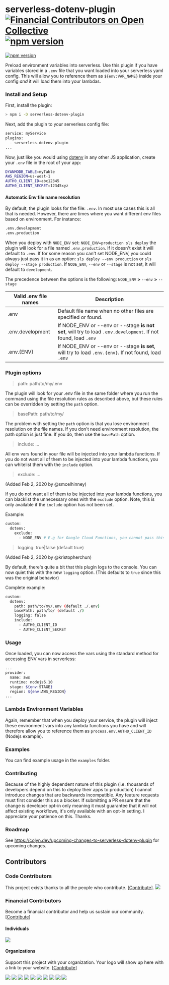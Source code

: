 # serverless-dotenv-plugin [![Financial Contributors on Open Collective](https://opencollective.com/serverless-dotenv-plugin/all/badge.svg?label=financial+contributors)](https://opencollective.com/serverless-dotenv-plugin) [![npm version](https://img.shields.io/npm/v/serverless-dotenv-plugin.svg?style=flat)](https://www.npmjs.com/package/serverless-dotenv-plugin)

[![npm version](https://img.shields.io/npm/v/serverless-dotenv-plugin.svg?style=flat)](https://www.npmjs.com/package/serverless-dotenv-plugin)

Preload environment variables into serverless. Use this plugin if you have variables stored in a `.env` file that you want loaded into your serverless yaml config. This will allow you to reference them as `${env:VAR_NAME}` inside your config _and_ it will load them into your lambdas.

### Install and Setup

First, install the plugin:

```bash
> npm i -D serverless-dotenv-plugin
```

Next, add the plugin to your serverless config file:

```bash
service: myService
plugins:
  - serverless-dotenv-plugin
...
```

Now, just like you would using [dotenv](https://www.npmjs.com/package/dotenv) in any other JS application, create your `.env` file in the root of your app:

```bash
DYANMODB_TABLE=myTable
AWS_REGION=us-west-1
AUTH0_CLIENT_ID=abc12345
AUTH0_CLIENT_SECRET=12345xyz
```

#### Automatic Env file name resolution

By default, the plugin looks for the file: `.env`. In most use cases this is all that is needed. However, there are times where you want different env files based on environment. For instance:

```bash
.env.development
.env.production
```

When you deploy with `NODE_ENV` set: `NODE_ENV=production sls deploy` the plugin will look for a file named `.env.production`. If it doesn't exist it will default to `.env`. If for some reason you can't set NODE_ENV, you could always just pass it in as an option: `sls deploy --env production` or `sls deploy --stage production`. If `NODE_ENV`, `--env` or `--stage` is not set, it will default to `development`.

The precedence between the options is the following:
`NODE_ENV` **>** `--env` **>** `--stage`

| Valid .env file names | Description                                                                                                    |
| --------------------- | -------------------------------------------------------------------------------------------------------------- |
| .env                  | Default file name when no other files are specified or found.                                                  |
| .env.development      | If NODE_ENV or --env or --stage **is not set**, will try to load `.env.development`. If not found, load `.env` |
| .env.{ENV}            | If NODE_ENV or --env or --stage **is set**, will try to load `.env.{env}`. If not found, load `.env`           |

### Plugin options

> path: path/to/my/.env

The plugin will look for your .env file in the same folder where you run the command using the file resolution rules as described above, but these rules can be overridden by setting the `path` option.

> basePath: path/to/my/

The problem with setting the `path` option is that you lose environment resolution on the file names. If you don't need environment resolution, the path option is just fine. If you do, then use the `basePath` option.

> include: ...

All env vars found in your file will be injected into your lambda functions. If you do not want all of them to be injected into your lambda functions, you can whitelist them with the `include` option.

> exclude: ...

(Added Feb 2, 2020 by @smcelhinney)

If you do not want all of them to be injected into your lambda functions, you can blacklist the unnecessary ones with the `exclude` option. Note, this is only available if the `include` option has not been set.

Example:

```bash
custom:
  dotenv:
    exclude:
      - NODE_ENV # E.g for Google Cloud Functions, you cannot pass this env variable.
```

> logging: true|false (default true)

(Added Feb 2, 2020 by @kristopherchun)

By default, there's quite a bit that this plugin logs to the console. You can now quiet this with the new `logging` option. (This defaults to `true` since this was the original behavior)

Complete example:

```bash
custom:
  dotenv:
    path: path/to/my/.env (default ./.env)
    basePath: path/to/ (default ./)
    logging: false
    include:
      - AUTH0_CLIENT_ID
      - AUTH0_CLIENT_SECRET
```

### Usage

Once loaded, you can now access the vars using the standard method for accessing ENV vars in serverless:

```bash
...
provider:
  name: aws
  runtime: nodejs6.10
  stage: ${env:STAGE}
  region: ${env:AWS_REGION}
...
```

### Lambda Environment Variables

Again, remember that when you deploy your service, the plugin will inject these environment vars into any lambda functions you have and will therefore allow you to reference them as `process.env.AUTH0_CLIENT_ID` (Nodejs example).

### Examples

You can find example usage in the `examples` folder.

### Contributing

Because of the highly dependent nature of this plugin (i.e. thousands of developers depend on this to deploy their apps to production) I cannot introduce changes that are backwards incompatible. Any feature requests must first consider this as a blocker. If submitting a PR ensure that the change is developer opt-in only meaning it must guarantee that it will not affect existing workflows, it's only available with an opt-in setting. I appreciate your patience on this. Thanks.

### Roadmap

See https://colyn.dev/upcoming-changes-to-serverless-dotenv-plugin for upcoming changes.

## Contributors

### Code Contributors

This project exists thanks to all the people who contribute. [[Contribute](CONTRIBUTING.md)].
<a href="https://github.com/colynb/serverless-dotenv-plugin/graphs/contributors"><img src="https://opencollective.com/serverless-dotenv-plugin/contributors.svg?width=890&button=false" /></a>

### Financial Contributors

Become a financial contributor and help us sustain our community. [[Contribute](https://opencollective.com/serverless-dotenv-plugin/contribute)]

#### Individuals

<a href="https://opencollective.com/serverless-dotenv-plugin"><img src="https://opencollective.com/serverless-dotenv-plugin/individuals.svg?width=890"></a>

#### Organizations

Support this project with your organization. Your logo will show up here with a link to your website. [[Contribute](https://opencollective.com/serverless-dotenv-plugin/contribute)]

<a href="https://opencollective.com/serverless-dotenv-plugin/organization/0/website"><img src="https://opencollective.com/serverless-dotenv-plugin/organization/0/avatar.svg"></a>
<a href="https://opencollective.com/serverless-dotenv-plugin/organization/1/website"><img src="https://opencollective.com/serverless-dotenv-plugin/organization/1/avatar.svg"></a>
<a href="https://opencollective.com/serverless-dotenv-plugin/organization/2/website"><img src="https://opencollective.com/serverless-dotenv-plugin/organization/2/avatar.svg"></a>
<a href="https://opencollective.com/serverless-dotenv-plugin/organization/3/website"><img src="https://opencollective.com/serverless-dotenv-plugin/organization/3/avatar.svg"></a>
<a href="https://opencollective.com/serverless-dotenv-plugin/organization/4/website"><img src="https://opencollective.com/serverless-dotenv-plugin/organization/4/avatar.svg"></a>
<a href="https://opencollective.com/serverless-dotenv-plugin/organization/5/website"><img src="https://opencollective.com/serverless-dotenv-plugin/organization/5/avatar.svg"></a>
<a href="https://opencollective.com/serverless-dotenv-plugin/organization/6/website"><img src="https://opencollective.com/serverless-dotenv-plugin/organization/6/avatar.svg"></a>
<a href="https://opencollective.com/serverless-dotenv-plugin/organization/7/website"><img src="https://opencollective.com/serverless-dotenv-plugin/organization/7/avatar.svg"></a>
<a href="https://opencollective.com/serverless-dotenv-plugin/organization/8/website"><img src="https://opencollective.com/serverless-dotenv-plugin/organization/8/avatar.svg"></a>
<a href="https://opencollective.com/serverless-dotenv-plugin/organization/9/website"><img src="https://opencollective.com/serverless-dotenv-plugin/organization/9/avatar.svg"></a>
